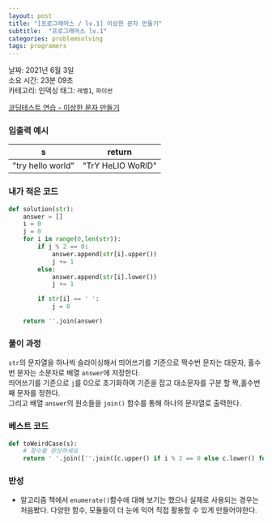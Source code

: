 ```yaml
---
layout: post
title: "[프로그래머스 / lv.1] 이상한 문자 만들기"
subtitle:  "프로그래머스 lv.1"
categories: problemsolving
tags: programers
---
```


날짜: 2021년 6월 3일  
소요 시간: 23분 09초  
카테고리: 인덱싱 
태그: `레벨1`, `파이썬`  


[코딩테스트 연습 - 이상한 문자 만들기](https://programmers.co.kr/learn/courses/30/lessons/12930)

### 입출력 예시  

|s|return|
|---|---|
|"try hello world"|"TrY HeLlO WoRlD"|  
  
  
### 내가 적은 코드

```python
def solution(str):
    answer = []
    i = 0
    j = 0
    for i in range(0,len(str)):
        if j % 2 == 0:
            answer.append(str[i].upper())
            j += 1
        else:
            answer.append(str[i].lower())
            j += 1

        if str[i] == ' ':
            j = 0

    return ''.join(answer)
```

### 풀이 과정  
  
`str`의 문자열을 하나씩 슬라이싱해서 띄어쓰기를 기준으로 짝수번 문자는 대문자, 홀수번 문자는 소문자로 배열 `answer`에 저장한다.  
띄어쓰기를 기준으로 `j`를 0으로 초기화하여 기준을 잡고 대소문자를 구분 할 짝,홀수번째 문자를 정한다.  
그리고 배열 `answer`의 원소들을 `join()` 함수를 통해 하나의 문자열로 출력한다.
  
### 베스트 코드

```python
def toWeirdCase(s):
    # 함수를 완성하세요
    return ' '.join([''.join([c.upper() if i % 2 == 0 else c.lower() for i, c in enumerate(w)]) for w in s.split()])

```

### 반성
- 알고리즘 책에서 `enumerate()`함수에 대해 보기는 했으나 실제로 사용되는 경우는 처음봤다. 다양한 함수, 모듈들이 더 눈에 익어 직접 활용할 수 있게 만들어야한다.  
  


